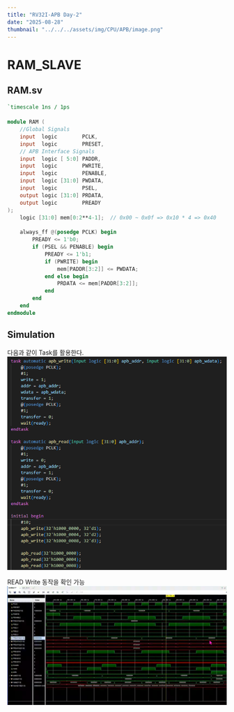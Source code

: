 ```yaml
---
title: "RV32I-APB Day-2"
date: "2025-08-28"
thumbnail: "../../../assets/img/CPU/APB/image.png"
---
```


# RAM_SLAVE

## RAM.sv
```verilog
`timescale 1ns / 1ps

module RAM (
    //Global Signals
    input  logic        PCLK,
    input  logic        PRESET,
    // APB Interface Signals
    input  logic [ 5:0] PADDR,
    input  logic        PWRITE,
    input  logic        PENABLE,
    input  logic [31:0] PWDATA,
    input  logic        PSEL,
    output logic [31:0] PRDATA,
    output logic        PREADY
);
    logic [31:0] mem[0:2**4-1];  // 0x00 ~ 0x0f => 0x10 * 4 => 0x40

    always_ff @(posedge PCLK) begin
        PREADY <= 1'b0;
        if (PSEL && PENABLE) begin
            PREADY <= 1'b1;
            if (PWRITE) begin
                mem[PADDR[3:2]] <= PWDATA;
            end else begin
                PRDATA <= mem[PADDR[3:2]];
            end
        end
    end
endmodule
```
## Simulation
다음과 같이 Task를 활용한다.
![alt text](<../../../assets/img/CPU/APB2/스크린샷 2025-08-28 101656.png>)

READ Write 동작을 확인 가능 
![alt text](<../../../assets/img/CPU/APB2/스크린샷 2025-08-28 101608.png>)